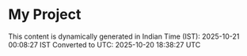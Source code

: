 # My Project

This content is dynamically generated in Indian Time (IST): 2025-10-21 00:08:27 IST
Converted to UTC: 2025-10-20 18:38:27 UTC
